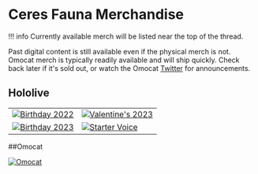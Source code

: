 # Ceres Fauna Merchandise

!!! info
	Currently available merch will be listed near the top of the thread.

Past digital content is still available even if the physical merch is not.
Omocat merch is typically readily available and will ship quickly. Check back later if it's sold out, or watch the Omocat [Twitter](https://twitter.com/_omocat) for announcements.

## Hololive
|||
|-----|-----|
[![Birthday 2022](https://cdn.shopify.com/s/files/1/0529/2641/5045/t/23/assets/-enFaunaBD2020banner_B0_png.png)](https://shop.hololivepro.com/en/products/ceresfauna_bd2022) | [![Valentine's 2023](https://cdn.shopify.com/s/files/1/0529/2641/5045/t/23/assets/_en_hololiveenvalentine2023_b0_1676021305.png)](https://shop.hololivepro.com/en/products/hololiveen_valentine2023?variant=43779072721116)
[![Birthday 2023](https://cdn.shopify.com/s/files/1/0529/2641/5045/t/23/assets/en_faunabd2020banner_b0_1679018089_700x.png)](https://shop.hololivepro.com/en/products/ceresfauna_bd2023) | [![Starter Voice](https://cdn.shopify.com/s/files/1/0529/2641/5045/t/23/assets/hololive_startingvoice_ceresfauna_banner_en_top_1687502910_700x.png)](https://shop.hololivepro.com/en/products/startingvoice_ceresfauna)

##Omocat

[![Omocat](https://cdn.shopify.com/s/files/1/0330/1705/products/holoposters08.png)](https://www.omocat-shop.com/collections/omocat-x-hololive-en)